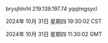 brysjhhrhl 219.139.197.74 yqqlmgsycl

2024年 10月 31日 星期四 19:30:02 CST

2024年 10月 31日 星期四 11:30:02 GMT

